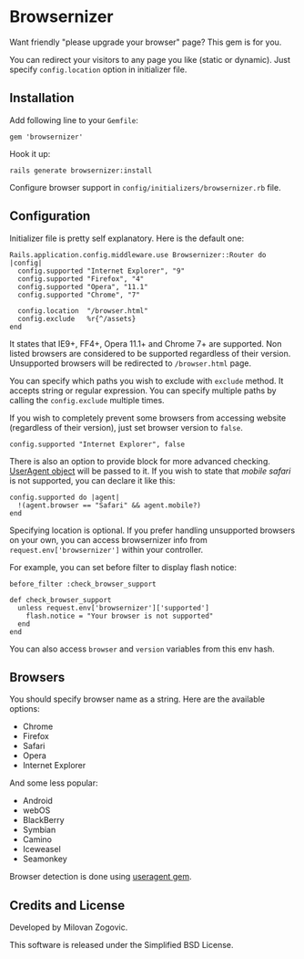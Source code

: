 # Browsernizer

Want friendly "please upgrade your browser" page? This gem is for you.

You can redirect your visitors to any page you like (static or dynamic).
Just specify `config.location` option in initializer file.


## Installation

Add following line to your `Gemfile`:

    gem 'browsernizer'

Hook it up:

    rails generate browsernizer:install

Configure browser support in `config/initializers/browsernizer.rb` file.


## Configuration

Initializer file is pretty self explanatory. Here is the default one:

    Rails.application.config.middleware.use Browsernizer::Router do |config|
      config.supported "Internet Explorer", "9"
      config.supported "Firefox", "4"
      config.supported "Opera", "11.1"
      config.supported "Chrome", "7"

      config.location  "/browser.html"
      config.exclude   %r{^/assets}
    end

It states that IE9+, FF4+, Opera 11.1+ and Chrome 7+ are supported.
Non listed browsers are considered to be supported regardless of their version.
Unsupported browsers will be redirected to `/browser.html` page.

You can specify which paths you wish to exclude with `exclude` method.
It accepts string or regular expression. You can specify multiple paths by
calling the `config.exclude` multiple times.

If you wish to completely prevent some browsers from accessing website
(regardless of their version), just set browser version to `false`.

    config.supported "Internet Explorer", false

There is also an option to provide block for more advanced checking.
[UserAgent object](https://github.com/josh/useragent/tree/master/lib) will be
passed to it. If you wish to state that *mobile safari* is not supported, you
can declare it like this:

    config.supported do |agent|
      !(agent.browser == "Safari" && agent.mobile?)
    end

Specifying location is optional. If you prefer handling unsupported browsers on
your own, you can access browsernizer info from `request.env['browsernizer']`
within your controller.

For example, you can set before filter to display flash notice:

    before_filter :check_browser_support

    def check_browser_support
      unless request.env['browsernizer']['supported']
        flash.notice = "Your browser is not supported"
      end
    end

You can also access `browser` and `version` variables from this env hash.


## Browsers

You should specify browser name as a string. Here are the available options:

* Chrome
* Firefox
* Safari
* Opera
* Internet Explorer

And some less popular:

* Android
* webOS
* BlackBerry
* Symbian
* Camino
* Iceweasel
* Seamonkey

Browser detection is done using [useragent gem](https://github.com/josh/useragent).



## Credits and License

Developed by Milovan Zogovic.

This software is released under the Simplified BSD License.

